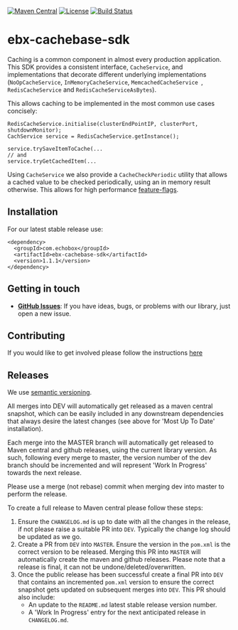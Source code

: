 [![Maven Central](https://img.shields.io/maven-central/v/com.echobox/ebx-cachebase-sdk.svg?label=Maven%20Central)](https://search.maven.org/search?q=g:%22com.echobox%22%20AND%20a:%22ebx-cachebase-sdk%22) [![License](https://img.shields.io/badge/License-Apache%202.0-blue.svg)](https://raw.githubusercontent.com/ebx/ebx-cachebase-sdk/master/LICENSE) [![Build Status](https://travis-ci.org/ebx/ebx-cachebase-sdk.svg?branch=dev)](https://travis-ci.org/ebx/ebx-cachebase-sdk)
# ebx-cachebase-sdk

Caching is a common component in almost every production application. This SDK provides a
consistent interface, `CacheService`, and implementations that decorate different
underlying implementations (`NoOpCacheService`, `InMemoryCacheService`, `MemcachedCacheService
`, `RedisCacheService` and `RedisCacheServiceAsBytes`).

This allows caching to be implemented in the most common use cases concisely:

```
RedisCacheService.initialise(clusterEndPointIP, clusterPort, shutdownMonitor);
CachService service = RedisCacheService.getInstance();

service.trySaveItemToCache(...
// and
service.tryGetCachedItem(...
```

Using `CacheService` we also provide a `CacheCheckPeriodic` utility that allows a cached value to
be checked periodically, using an in memory result otherwise. This allows for high performance
[feature-flags](https://en.wikipedia.org/wiki/Feature_toggle).

## Installation

For our latest stable release use:

```
<dependency>
  <groupId>com.echobox</groupId>
  <artifactId>ebx-cachebase-sdk</artifactId>
  <version>1.1.1</version>
</dependency>
```

## Getting in touch

* **[GitHub Issues](https://github.com/ebx/ebx-cachebase-sdk/issues/new)**: If you have ideas, bugs, 
or problems with our library, just open a new issue.

## Contributing

If you would like to get involved please follow the instructions 
[here](https://github.com/ebx/ebx-cachebase-sdk/tree/master/CONTRIBUTING.md)

## Releases

We use [semantic versioning](https://semver.org/).

All merges into DEV will automatically get released as a maven central snapshot, which can be easily
included in any downstream dependencies that always desire the latest changes (see above for 
'Most Up To Date' installation).

Each merge into the MASTER branch will automatically get released to Maven central and github 
releases, using the current library version. As such, following every merge to master, the version 
number of the dev branch should be incremented and will represent 'Work In Progress' towards the 
next release. 

Please use a merge (not rebase) commit when merging dev into master to perform the release.

To create a full release to Maven central please follow these steps:
1. Ensure the `CHANGELOG.md` is up to date with all the changes in the release, if not please raise 
a suitable PR into `DEV`. Typically the change log should be updated as we go.
3. Create a PR from `DEV` into `MASTER`. Ensure the version in the `pom.xml` is the 
correct version to be released. Merging this PR into `MASTER` will automatically create the maven 
and github releases. Please note that a release is final, it can not be undone/deleted/overwritten.
5. Once the public release has been successful create a final PR into `DEV` that contains an 
incremented `pom.xml` version to ensure the correct snapshot gets updated on subsequent merges
into `DEV`. This PR should also include:
    * An update to the `README.md` latest stable release version number.
    * A 'Work In Progress' entry for the next anticipated release in `CHANGELOG.md`.